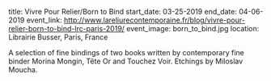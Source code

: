 title: Vivre Pour Relier/Born to Bind 
start_date: 03-25-2019
end_date: 04-06-2019
event_link: http://www.lareliurecontemporaine.fr/blog/vivre-pour-relier-born-to-bind-lrc-paris-2019/
event_image: born_to_bind.jpg
location: Librairie Busser, Paris, France

A selection of fine bindings of two books written by contemporary fine binder Morina Mongin, Tête Or and Touchez Voir.  Etchings by Miloslav Moucha.
